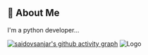 
## 🚀 About Me
I'm a python developer...

[![saidovsanjar's github activity graph](https://activity-graph.herokuapp.com/graph?username=saidovsanjar&theme=react-dark)](https://github.com/ashutosh00710/github-readme-activity-graph)
![Logo](https://dev-to-uploads.s3.amazonaws.com/uploads/articles/th5xamgrr6se0x5ro4g6.png)
